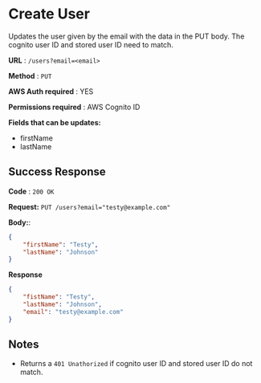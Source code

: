 # Create User

Updates the user given by the email with the data in the PUT body. The cognito user ID and stored user ID need to match.

**URL** : `/users?email=<email>`

**Method** : `PUT`

**AWS Auth required** : YES

**Permissions required** : AWS Cognito ID

**Fields that can be updates:**
* firstName
* lastName

## Success Response

**Code** : `200 OK`

**Request:** `PUT /users?email="testy@example.com"`

**Body:**:

```json
{
    "firstName": "Testy",
    "lastName": "Johnson"
}
```

**Response**

```json
{
    "fistName": "Testy",
    "lastName": "Johnson",
    "email": "testy@example.com"
}
```

## Notes

* Returns a `401 Unathorized` if cognito user ID and stored user ID do not match.
